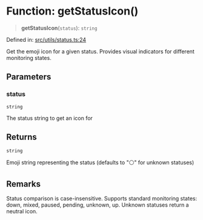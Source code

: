 # Function: getStatusIcon()

> **getStatusIcon**(`status`): `string`

Defined in: [src/utils/status.ts:24](https://github.com/Nick2bad4u/Uptime-Watcher/blob/main/src/utils/status.ts#L24)

Get the emoji icon for a given status. Provides visual indicators for
different monitoring states.

## Parameters

### status

`string`

The status string to get an icon for

## Returns

`string`

Emoji string representing the status (defaults to "⚪" for unknown
  statuses)

## Remarks

Status comparison is case-insensitive. Supports standard monitoring states:
down, mixed, paused, pending, unknown, up. Unknown statuses return a neutral
icon.
